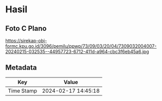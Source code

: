 # Hasil

## Foto C Plano

https://sirekap-obj-formc.kpu.go.id/3096/pemilu/ppwp/73/09/03/20/04/7309032004007-20240215-032535--44957723-6712-411d-a964-cbc3f6eb45a6.jpg


## Metadata

| Key        | Value               |
| ---------- | ------------------- |
| Time Stamp | 2024-02-17 14:45:18 |



